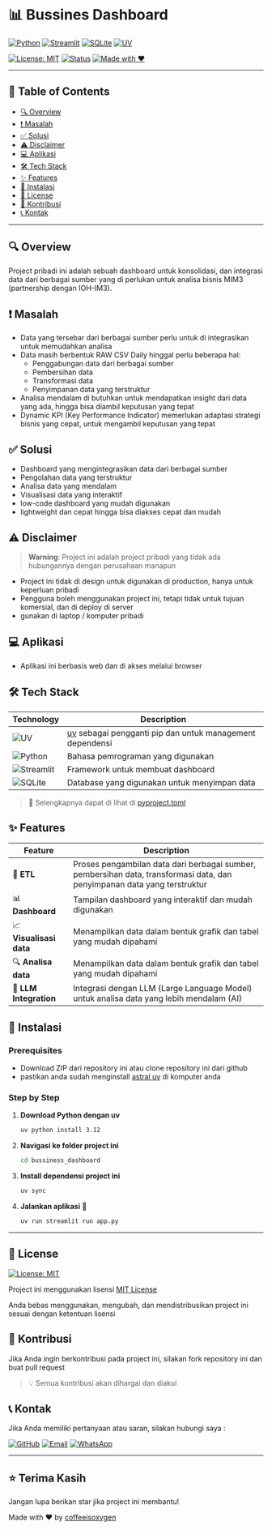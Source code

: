 # 📊 Bussines Dashboard

<p align="center">

[![Python](https://img.shields.io/badge/Python-3.12+-3776AB?style=for-the-badge&logo=python&logoColor=white)](https://python.org)
[![Streamlit](https://img.shields.io/badge/Streamlit-FF4B4B?style=for-the-badge&logo=streamlit&logoColor=white)](https://streamlit.io)
[![SQLite](https://img.shields.io/badge/SQLite-003B57?style=for-the-badge&logo=sqlite&logoColor=white)](https://sqlite.org)
[![UV](https://img.shields.io/badge/UV-Package_Manager-purple?style=for-the-badge)](https://docs.astral.sh/uv/)

[![License: MIT](https://img.shields.io/badge/License-MIT-yellow.svg?style=for-the-badge)](LICENSE)
[![Status](https://img.shields.io/badge/Status-Active-brightgreen?style=for-the-badge)](https://github.com/coffeeisoxygen/bussiness_dashboard)
[![Made with ❤️](https://img.shields.io/badge/Made%20with-❤️-red?style=for-the-badge)](https://github.com/coffeeisoxygen)

</p>

---

## 📑 Table of Contents

- [🔍 Overview](#-overview)
- [❗ Masalah](#-masalah)
- [✅ Solusi](#-solusi)
- [⚠️ Disclaimer](#️-disclaimer)
- [💻 Aplikasi](#-aplikasi)
- [🛠️ Tech Stack](#️-tech-stack)
- [✨ Features](#-features)
- [🚀 Instalasi](#-instalasi)
- [📜 License](#-license)
- [🤝 Kontribusi](#-kontribusi)
- [📞 Kontak](#-kontak)

---

## 🔍 Overview

Project pribadi ini adalah sebuah dashboard untuk konsolidasi, dan integrasi data dari berbagai sumber yang di perlukan untuk analisa bisnis MIM3 (partnership dengan IOH-IM3).

## ❗ Masalah

- Data yang tersebar dari berbagai sumber perlu untuk di integrasikan untuk memudahkan analisa
- Data masih berbentuk RAW CSV Daily hinggal perlu beberapa hal:
  - Penggabungan data dari berbagai sumber
  - Pembersihan data
  - Transformasi data
  - Penyimpanan data yang terstruktur
- Analisa mendalam di butuhkan untuk mendapatkan insight dari data yang ada, hingga bisa diambil keputusan yang tepat
- Dynamic KPI (Key Performance Indicator) memerlukan adaptasi strategi bisnis yang cepat, untuk mengambil keputusan yang tepat

## ✅ Solusi

- Dashboard yang mengintegrasikan data dari berbagai sumber
- Pengolahan data yang terstruktur
- Analisa data yang mendalam
- Visualisasi data yang interaktif
- low-code dashboard yang mudah digunakan
- lightweight dan cepat hingga bisa diakses cepat dan mudah

## ⚠️ Disclaimer

> **Warning**: Project ini adalah project pribadi yang tidak ada hubungannya dengan perusahaan manapun

- Project ini tidak di design untuk digunakan di production, hanya untuk keperluan pribadi
- Pengguna boleh menggunakan project ini, tetapi tidak untuk tujuan komersial, dan di deploy di server
- gunakan di laptop / komputer pribadi

## 💻 Aplikasi

- Aplikasi ini berbasis web dan di akses melalui browser

## 🛠️ Tech Stack

| Technology | Description |
|------------|-------------|
| ![UV](https://img.shields.io/badge/UV-Package_Manager-purple?style=flat-square) | [uv](https://docs.astral.sh/uv/) sebagai pengganti pip dan untuk management dependensi |
| ![Python](https://img.shields.io/badge/Python-3.12+-3776AB?style=flat-square&logo=python&logoColor=white) | Bahasa pemrograman yang digunakan |
| ![Streamlit](https://img.shields.io/badge/Streamlit-Framework-FF4B4B?style=flat-square&logo=streamlit&logoColor=white) | Framework untuk membuat dashboard |
| ![SQLite](https://img.shields.io/badge/SQLite-Database-003B57?style=flat-square&logo=sqlite&logoColor=white) | Database yang digunakan untuk menyimpan data |

> 📝 Selengkapnya dapat di lihat di [pyproject.toml](pyproject.toml)

## ✨ Features

| Feature | Description |
|---------|-------------|
| 🔄 **ETL** | Proses pengambilan data dari berbagai sumber, pembersihan data, transformasi data, dan penyimpanan data yang terstruktur |
| 📊 **Dashboard** | Tampilan dashboard yang interaktif dan mudah digunakan |
| 📈 **Visualisasi data** | Menampilkan data dalam bentuk grafik dan tabel yang mudah dipahami |
| 🔍 **Analisa data** | Menampilkan data dalam bentuk grafik dan tabel yang mudah dipahami |
| 🤖 **LLM Integration** | Integrasi dengan LLM (Large Language Model) untuk analisa data yang lebih mendalam (AI) |

## 🚀 Instalasi

### Prerequisites

- Download ZIP dari repository ini atau clone repository ini dari github
- pastikan anda sudah menginstall [astral uv](https://docs.astral.sh/uv/) di komputer anda

### Step by Step

1. **Download Python dengan uv**

   ```bash
   uv python install 3.12
   ```

2. **Navigasi ke folder project ini**

   ```bash
   cd bussiness_dashboard
   ```

3. **Install dependensi project ini**

   ```bash
   uv sync
   ```

4. **Jalankan aplikasi** 🎉

   ```bash
   uv run streamlit run app.py
   ```

---

## 📜 License

[![License: MIT](https://img.shields.io/badge/License-MIT-yellow.svg?style=for-the-badge)](LICENSE)

Project ini menggunakan lisensi [MIT License](LICENSE)

Anda bebas menggunakan, mengubah, dan mendistribusikan project ini sesuai dengan ketentuan lisensi

## 🤝 Kontribusi

Jika Anda ingin berkontribusi pada project ini, silakan fork repository ini dan buat pull request

> 💡 Semua kontribusi akan dihargai dan diakui

## 📞 Kontak

Jika Anda memiliki pertanyaan atau saran, silakan hubungi saya :

[![GitHub](https://img.shields.io/badge/GitHub-100000?style=for-the-badge&logo=github&logoColor=white)](https://github.com/coffeeisoxygen)
[![Email](https://img.shields.io/badge/Email-D14836?style=for-the-badge&logo=gmail&logoColor=white)](mailto:hasanmaki.ahmad@gmail.com)
[![WhatsApp](https://img.shields.io/badge/WhatsApp-25D366?style=for-the-badge&logo=whatsapp&logoColor=white)](https://wa.me/6285777076575)

---

## ⭐ Terima Kasih

Jangan lupa berikan star jika project ini membantu!

Made with ❤️ by [coffeeisoxygen](https://github.com/coffeeisoxygen)
